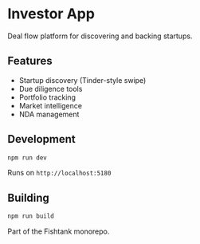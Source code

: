 # Investor App

Deal flow platform for discovering and backing startups.

## Features

- Startup discovery (Tinder-style swipe)
- Due diligence tools
- Portfolio tracking
- Market intelligence
- NDA management

## Development

```bash
npm run dev
```

Runs on `http://localhost:5180`

## Building

```bash
npm run build
```

Part of the Fishtank monorepo.
